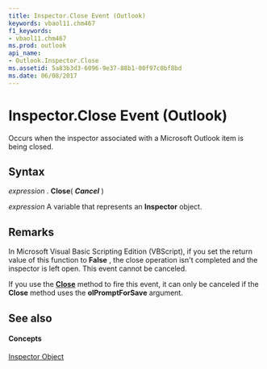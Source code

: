 ```yaml
---
title: Inspector.Close Event (Outlook)
keywords: vbaol11.chm467
f1_keywords:
- vbaol11.chm467
ms.prod: outlook
api_name:
- Outlook.Inspector.Close
ms.assetid: 5a83b3d3-6096-9e37-88b1-00f97c0bf8bd
ms.date: 06/08/2017
---
```



# Inspector.Close Event (Outlook)

Occurs when the inspector associated with a Microsoft Outlook item is being closed.


## Syntax

 _expression_ . **Close**( **_Cancel_** )

 _expression_ A variable that represents an **Inspector** object.


## Remarks

In Microsoft Visual Basic Scripting Edition (VBScript), if you set the return value of this function to  **False** , the close operation isn't completed and the inspector is left open. This event cannot be canceled.

If you use the  **[Close](Outlook.Inspector.Close(method).md)** method to fire this event, it can only be canceled if the **Close** method uses the **olPromptForSave** argument.


## See also


#### Concepts


[Inspector Object](Outlook.Inspector.md)

